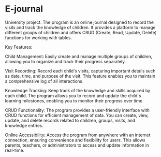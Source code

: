 # E-journal
University project.
The program is an online journal designed to record the visits and track the knowledge of children. It provides a platform to manage different groups of children and offers CRUD (Create, Read, Update, Delete) functions for working with tables.

Key Features:

Child Management: Easily create and manage multiple groups of children, allowing you to organize and track their progress separately.

Visit Recording: Record each child's visits, capturing important details such as date, time, and purpose of the visit. This feature enables you to maintain a comprehensive log of all interactions.

Knowledge Tracking: Keep track of the knowledge and skills acquired by each child. The program allows you to record and update the child's learning milestones, enabling you to monitor their progress over time.

CRUD Functionality: The program provides a user-friendly interface with CRUD functions for efficient management of data. You can create, view, update, and delete records related to children, groups, visits, and knowledge entries.

Online Accessibility: Access the program from anywhere with an internet connection, ensuring convenience and flexibility for users. This allows parents, teachers, or administrators to access and update information in real-time.
